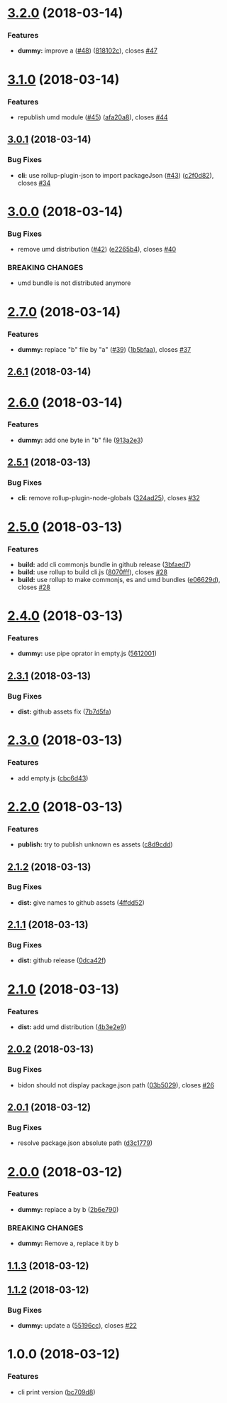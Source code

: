 <a name="3.2.0"></a>
# [3.2.0](https://github.com/guillaumearm/bidon/compare/v3.1.0...v3.2.0) (2018-03-14)


### Features

* **dummy:** improve a ([#48](https://github.com/guillaumearm/bidon/issues/48)) ([818102c](https://github.com/guillaumearm/bidon/commit/818102c)), closes [#47](https://github.com/guillaumearm/bidon/issues/47)

<a name="3.1.0"></a>
# [3.1.0](https://github.com/guillaumearm/bidon/compare/v3.0.1...v3.1.0) (2018-03-14)


### Features

* republish umd module ([#45](https://github.com/guillaumearm/bidon/issues/45)) ([afa20a8](https://github.com/guillaumearm/bidon/commit/afa20a8)), closes [#44](https://github.com/guillaumearm/bidon/issues/44)

<a name="3.0.1"></a>
## [3.0.1](https://github.com/guillaumearm/bidon/compare/v3.0.0...v3.0.1) (2018-03-14)


### Bug Fixes

* **cli:** use rollup-plugin-json to import packageJson ([#43](https://github.com/guillaumearm/bidon/issues/43)) ([c2f0d82](https://github.com/guillaumearm/bidon/commit/c2f0d82)), closes [#34](https://github.com/guillaumearm/bidon/issues/34)

<a name="3.0.0"></a>
# [3.0.0](https://github.com/guillaumearm/bidon/compare/v2.7.0...v3.0.0) (2018-03-14)


### Bug Fixes

* remove umd distribution ([#42](https://github.com/guillaumearm/bidon/issues/42)) ([e2265b4](https://github.com/guillaumearm/bidon/commit/e2265b4)), closes [#40](https://github.com/guillaumearm/bidon/issues/40)


### BREAKING CHANGES

* umd bundle is not distributed anymore

<a name="2.7.0"></a>
# [2.7.0](https://github.com/guillaumearm/bidon/compare/v2.6.1...v2.7.0) (2018-03-14)


### Features

* **dummy:** replace "b" file by "a" ([#39](https://github.com/guillaumearm/bidon/issues/39)) ([1b5bfaa](https://github.com/guillaumearm/bidon/commit/1b5bfaa)), closes [#37](https://github.com/guillaumearm/bidon/issues/37)

<a name="2.6.1"></a>
## [2.6.1](https://github.com/guillaumearm/bidon/compare/v2.6.0...v2.6.1) (2018-03-14)

<a name="2.6.0"></a>
# [2.6.0](https://github.com/guillaumearm/bidon/compare/v2.5.1...v2.6.0) (2018-03-14)


### Features

* **dummy:** add one byte in "b" file ([913a2e3](https://github.com/guillaumearm/bidon/commit/913a2e3))

<a name="2.5.1"></a>
## [2.5.1](https://github.com/guillaumearm/bidon/compare/v2.5.0...v2.5.1) (2018-03-13)


### Bug Fixes

* **cli:** remove rollup-plugin-node-globals ([324ad25](https://github.com/guillaumearm/bidon/commit/324ad25)), closes [#32](https://github.com/guillaumearm/bidon/issues/32)

<a name="2.5.0"></a>
# [2.5.0](https://github.com/guillaumearm/bidon/compare/v2.4.0...v2.5.0) (2018-03-13)


### Features

* **build:** add cli commonjs bundle in github release ([3bfaed7](https://github.com/guillaumearm/bidon/commit/3bfaed7))
* **build:** use rollup to build cli.js ([8070fff](https://github.com/guillaumearm/bidon/commit/8070fff)), closes [#28](https://github.com/guillaumearm/bidon/issues/28)
* **build:** use rollup to make commonjs, es and umd bundles ([e06629d](https://github.com/guillaumearm/bidon/commit/e06629d)), closes [#28](https://github.com/guillaumearm/bidon/issues/28)

<a name="2.4.0"></a>
# [2.4.0](https://github.com/guillaumearm/bidon/compare/v2.3.1...v2.4.0) (2018-03-13)


### Features

* **dummy:** use pipe oprator in empty.js ([5612001](https://github.com/guillaumearm/bidon/commit/5612001))

<a name="2.3.1"></a>
## [2.3.1](https://github.com/guillaumearm/bidon/compare/v2.3.0...v2.3.1) (2018-03-13)


### Bug Fixes

* **dist:** github assets fix ([7b7d5fa](https://github.com/guillaumearm/bidon/commit/7b7d5fa))

<a name="2.3.0"></a>
# [2.3.0](https://github.com/guillaumearm/bidon/compare/v2.2.0...v2.3.0) (2018-03-13)


### Features

* add empty.js ([cbc6d43](https://github.com/guillaumearm/bidon/commit/cbc6d43))

<a name="2.2.0"></a>
# [2.2.0](https://github.com/guillaumearm/bidon/compare/v2.1.2...v2.2.0) (2018-03-13)


### Features

* **publish:** try to publish unknown es assets ([c8d9cdd](https://github.com/guillaumearm/bidon/commit/c8d9cdd))

<a name="2.1.2"></a>
## [2.1.2](https://github.com/guillaumearm/bidon/compare/v2.1.1...v2.1.2) (2018-03-13)


### Bug Fixes

* **dist:** give names to github assets ([4ffdd52](https://github.com/guillaumearm/bidon/commit/4ffdd52))

<a name="2.1.1"></a>
## [2.1.1](https://github.com/guillaumearm/bidon/compare/v2.1.0...v2.1.1) (2018-03-13)


### Bug Fixes

* **dist:** github release ([0dca42f](https://github.com/guillaumearm/bidon/commit/0dca42f))

<a name="2.1.0"></a>
# [2.1.0](https://github.com/guillaumearm/bidon/compare/v2.0.2...v2.1.0) (2018-03-13)


### Features

* **dist:** add umd distribution ([4b3e2e9](https://github.com/guillaumearm/bidon/commit/4b3e2e9))

<a name="2.0.2"></a>
## [2.0.2](https://github.com/guillaumearm/bidon/compare/v2.0.1...v2.0.2) (2018-03-13)


### Bug Fixes

* bidon should not display package.json path ([03b5029](https://github.com/guillaumearm/bidon/commit/03b5029)), closes [#26](https://github.com/guillaumearm/bidon/issues/26)

<a name="2.0.1"></a>
## [2.0.1](https://github.com/guillaumearm/bidon/compare/v2.0.0...v2.0.1) (2018-03-12)


### Bug Fixes

* resolve package.json absolute path ([d3c1779](https://github.com/guillaumearm/bidon/commit/d3c1779))

<a name="2.0.0"></a>
# [2.0.0](https://github.com/guillaumearm/bidon/compare/v1.1.3...v2.0.0) (2018-03-12)


### Features

* **dummy:** replace a by b ([2b6e790](https://github.com/guillaumearm/bidon/commit/2b6e790))


### BREAKING CHANGES

* **dummy:** Remove a, replace it by b

<a name="1.1.3"></a>
## [1.1.3](https://github.com/guillaumearm/bidon/compare/v1.1.2...v1.1.3) (2018-03-12)

<a name="1.1.2"></a>
## [1.1.2](https://github.com/guillaumearm/bidon/compare/v1.1.1...v1.1.2) (2018-03-12)


### Bug Fixes

* **dummy:** update a ([55196cc](https://github.com/guillaumearm/bidon/commit/55196cc)), closes [#22](https://github.com/guillaumearm/bidon/issues/22)

<a name="1.0.0"></a>
# 1.0.0 (2018-03-12)


### Features

* cli print version ([bc709d8](https://github.com/guillaumearm/bidon/commit/bc709d8))
